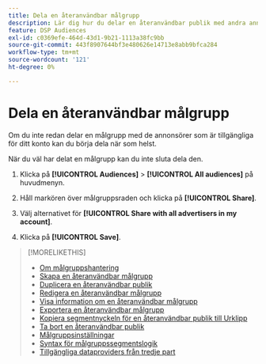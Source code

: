 ```yaml
---
title: Dela en återanvändbar målgrupp
description: Lär dig hur du delar en återanvändbar publik med andra annonsörer som är tillgängliga för ditt konto.
feature: DSP Audiences
exl-id: c0369efe-464d-43d1-9b21-1113a38fc9bb
source-git-commit: 443f8907644bf3e480626e14713e8abb9bfca284
workflow-type: tm+mt
source-wordcount: '121'
ht-degree: 0%

---
```


# Dela en återanvändbar målgrupp

Om du inte redan delar en målgrupp med de annonsörer som är tillgängliga för ditt konto kan du börja dela när som helst.

När du väl har delat en målgrupp kan du inte sluta dela den.

1. Klicka på **[!UICONTROL Audiences]** > **[!UICONTROL All audiences]** på huvudmenyn.

1. Håll markören över målgruppsraden och klicka på **[!UICONTROL Share]**.

1. Välj alternativet för **[!UICONTROL Share with all advertisers in my account]**.

1. Klicka på **[!UICONTROL Save]**.

>[!MORELIKETHIS]
>
>* [Om målgruppshantering](audience-about.md)
>* [Skapa en återanvändbar målgrupp](reusable-audience-create.md)
>* [Duplicera en återanvändbar publik](reusable-audience-duplicate.md)
>* [Redigera en återanvändbar målgrupp](reusable-audience-edit.md)
>* [Visa information om en återanvändbar målgrupp](reusable-audience-view-details.md)
>* [Exportera en återanvändbar målgrupp](reusable-audience-export.md)
>* [Kopiera segmentnyckeln för en återanvändbar publik till Urklipp](reusable-audience-clipboard.md)
>* [Ta bort en återanvändbar publik](reusable-audience-delete.md)
>* [Målgruppsinställningar](audience-settings.md)
>* [Syntax för målgruppssegmentslogik](audience-segment-logic-syntax.md)
>* [Tillgängliga dataproviders från tredje part](third-party-data-providers.md)
